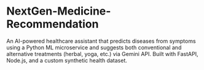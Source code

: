 # NextGen-Medicine-Recommendation
An AI-powered healthcare assistant that predicts diseases from symptoms using a Python ML microservice and suggests both conventional and alternative treatments (herbal, yoga, etc.) via Gemini API. Built with FastAPI, Node.js, and a custom synthetic health dataset.
